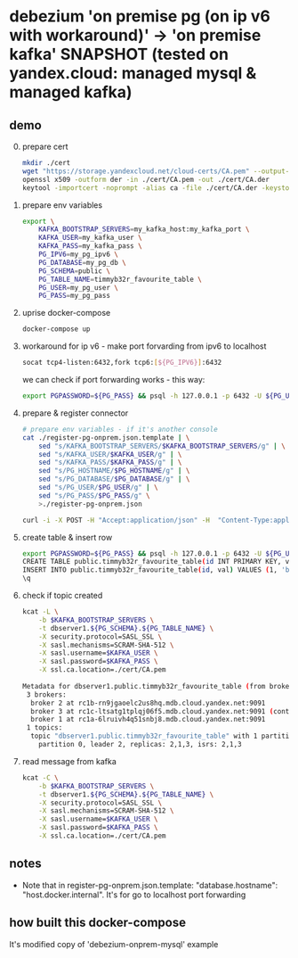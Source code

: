 # debezium 'on premise pg (on ip v6 with workaround)' -> 'on premise kafka' SNAPSHOT (tested on yandex.cloud: managed mysql & managed kafka)

## demo

0) prepare cert
    ```sh
    mkdir ./cert
    wget "https://storage.yandexcloud.net/cloud-certs/CA.pem" --output-document ./cert/CA.pem
    openssl x509 -outform der -in ./cert/CA.pem -out ./cert/CA.der
    keytool -importcert -noprompt -alias ca -file ./cert/CA.der -keystore ./cert/CA.p12 -storepass STOREPASSW0RD
    ```

1) prepare env variables
    ```sh
    export \
        KAFKA_BOOTSTRAP_SERVERS=my_kafka_host:my_kafka_port \
        KAFKA_USER=my_kafka_user \
        KAFKA_PASS=my_kafka_pass \
        PG_IPV6=my_pg_ipv6 \
        PG_DATABASE=my_pg_db \
        PG_SCHEMA=public \
        PG_TABLE_NAME=timmyb32r_favourite_table \
        PG_USER=my_pg_user \
        PG_PASS=my_pg_pass
    ```

2) uprise docker-compose
    ```sh
    docker-compose up
    ```

3) workaround for ip v6 - make port forvarding from ipv6 to localhost
    ```sh
    socat tcp4-listen:6432,fork tcp6:[${PG_IPV6}]:6432
    ```
    
    we can check if port forwarding works - this way:
    ```sh
    export PGPASSWORD=${PG_PASS} && psql -h 127.0.0.1 -p 6432 -U ${PG_USER} -d ${PG_DATABASE}
    ```

4) prepare & register connector
    ```sh
    # prepare env variables - if it's another console
    cat ./register-pg-onprem.json.template | \
        sed "s/KAFKA_BOOTSTRAP_SERVERS/$KAFKA_BOOTSTRAP_SERVERS/g" | \
        sed "s/KAFKA_USER/$KAFKA_USER/g" | \
        sed "s/KAFKA_PASS/$KAFKA_PASS/g" | \
        sed "s/PG_HOSTNAME/$PG_HOSTNAME/g" | \
        sed "s/PG_DATABASE/$PG_DATABASE/g" | \
        sed "s/PG_USER/$PG_USER/g" | \
        sed "s/PG_PASS/$PG_PASS/g" \
        >./register-pg-onprem.json

    curl -i -X POST -H "Accept:application/json" -H  "Content-Type:application/json" http://localhost:8083/connectors/ -d @register-pg-onprem.json
    ```

5) create table & insert row
    ```sh
    export PGPASSWORD=${PG_PASS} && psql -h 127.0.0.1 -p 6432 -U ${PG_USER} -d ${PG_DATABASE}
    CREATE TABLE public.timmyb32r_favourite_table(id INT PRIMARY KEY, val text);
    INSERT INTO public.timmyb32r_favourite_table(id, val) VALUES (1, 'blablabla');
    \q
    ```

6) check if topic created
    ```sh
    kcat -L \
        -b $KAFKA_BOOTSTRAP_SERVERS \
        -t dbserver1.${PG_SCHEMA}.${PG_TABLE_NAME} \
        -X security.protocol=SASL_SSL \
        -X sasl.mechanisms=SCRAM-SHA-512 \
        -X sasl.username=$KAFKA_USER \
        -X sasl.password=$KAFKA_PASS \
        -X ssl.ca.location=./cert/CA.pem
        
    Metadata for dbserver1.public.timmyb32r_favourite_table (from broker 1: sasl_ssl://rc1a-6lruivh4q51snbj8.mdb.cloud.yandex.net:9091/1):
     3 brokers:
      broker 2 at rc1b-rn9jgaoelc2us8hq.mdb.cloud.yandex.net:9091
      broker 3 at rc1c-ltsatg1tplqj06f5.mdb.cloud.yandex.net:9091 (controller)
      broker 1 at rc1a-6lruivh4q51snbj8.mdb.cloud.yandex.net:9091
     1 topics:
      topic "dbserver1.public.timmyb32r_favourite_table" with 1 partitions:
        partition 0, leader 2, replicas: 2,1,3, isrs: 2,1,3
    ```

7) read message from kafka
    ```sh
    kcat -C \
        -b $KAFKA_BOOTSTRAP_SERVERS \
        -t dbserver1.${PG_SCHEMA}.${PG_TABLE_NAME} \
        -X security.protocol=SASL_SSL \
        -X sasl.mechanisms=SCRAM-SHA-512 \
        -X sasl.username=$KAFKA_USER \
        -X sasl.password=$KAFKA_PASS \
        -X ssl.ca.location=./cert/CA.pem
    ```

## notes

- Note that in register-pg-onprem.json.template: "database.hostname": "host.docker.internal". It's for go to localhost port forwarding

## how built this docker-compose

It's modified copy of 'debezium-onprem-mysql' example
